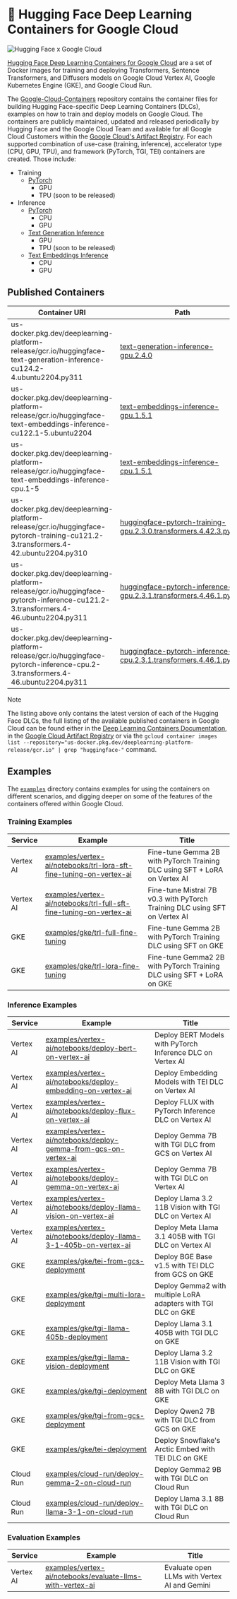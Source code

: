 # 🤗 Hugging Face Deep Learning Containers for Google Cloud

<img alt="Hugging Face x Google Cloud" src="https://huggingface.co/datasets/huggingface/documentation-images/resolve/main/google-cloud/thumbnail.png" />

[Hugging Face Deep Learning Containers for Google Cloud](https://cloud.google.com/deep-learning-containers/docs/choosing-container#hugging-face) are a set of Docker images for training and deploying Transformers, Sentence Transformers, and Diffusers models on Google Cloud Vertex AI, Google Kubernetes Engine (GKE), and Google Cloud Run.

The [Google-Cloud-Containers](https://github.com/huggingface/Google-Cloud-Containers/tree/main) repository contains the container files for building Hugging Face-specific Deep Learning Containers (DLCs), examples on how to train and deploy models on Google Cloud. The containers are publicly maintained, updated and released periodically by Hugging Face and the Google Cloud Team and available for all Google Cloud Customers within the [Google Cloud's Artifact Registry](https://cloud.google.com/deep-learning-containers/docs/choosing-container#hugging-face). For each supported combination of use-case (training, inference), accelerator type (CPU, GPU, TPU), and framework (PyTorch, TGI, TEI) containers are created. Those include:

- Training
  - [PyTorch](./containers/pytorch/training/README.md)
    - GPU
    - TPU (soon to be released)
- Inference
  - [PyTorch](./containers/pytorch/inference/README.md)
    - CPU
    - GPU
  - [Text Generation Inference](./containers/tgi/README.md)
    - GPU
    - TPU (soon to be released)
  - [Text Embeddings Inference](./containers/tei/README.md)
    - CPU
    - GPU

## Published Containers

| Container URI                                                                                                                     | Path                                                                                                                                               | Framework | Type      | Accelerator |
| --------------------------------------------------------------------------------------------------------------------------------- | -------------------------------------------------------------------------------------------------------------------------------------------------- | --------- | --------- | ----------- |
| us-docker.pkg.dev/deeplearning-platform-release/gcr.io/huggingface-text-generation-inference-cu124.2-4.ubuntu2204.py311           | [text-generation-inference-gpu.2.4.0](./containers/tgi/gpu/2.4.0/Dockerfile)                                                                       | TGI       | Inference | GPU         |
| us-docker.pkg.dev/deeplearning-platform-release/gcr.io/huggingface-text-embeddings-inference-cu122.1-5.ubuntu2204                 | [text-embeddings-inference-gpu.1.5.1](./containers/tei/gpu/1.5.1/Dockerfile)                                                                       | TEI       | Inference | GPU         |
| us-docker.pkg.dev/deeplearning-platform-release/gcr.io/huggingface-text-embeddings-inference-cpu.1-5                              | [text-embeddings-inference-cpu.1.5.1](./containers/tei/cpu/1.5.1/Dockerfile)                                                                       | TEI       | Inference | CPU         |
| us-docker.pkg.dev/deeplearning-platform-release/gcr.io/huggingface-pytorch-training-cu121.2-3.transformers.4-42.ubuntu2204.py310  | [huggingface-pytorch-training-gpu.2.3.0.transformers.4.42.3.py310](./containers/pytorch/training/gpu/2.3.0/transformers/4.42.3/py310/Dockerfile)   | PyTorch   | Training  | GPU         |
| us-docker.pkg.dev/deeplearning-platform-release/gcr.io/huggingface-pytorch-inference-cu121.2-3.transformers.4-46.ubuntu2204.py311 | [huggingface-pytorch-inference-gpu.2.3.1.transformers.4.46.1.py311](./containers/pytorch/inference/gpu/2.3.1/transformers/4.46.1/py311/Dockerfile) | PyTorch   | Inference | GPU         |
| us-docker.pkg.dev/deeplearning-platform-release/gcr.io/huggingface-pytorch-inference-cpu.2-3.transformers.4-46.ubuntu2204.py311   | [huggingface-pytorch-inference-cpu.2.3.1.transformers.4.46.1.py311](./containers/pytorch/inference/cpu/2.3.1/transformers/4.46.1/py311/Dockerfile) | PyTorch   | Inference | CPU         |

> [!NOTE]
> The listing above only contains the latest version of each of the Hugging Face DLCs, the full listing of the available published containers in Google Cloud can be found either in the [Deep Learning Containers Documentation](https://cloud.google.com/deep-learning-containers/docs/choosing-container#hugging-face), in the [Google Cloud Artifact Registry](https://console.cloud.google.com/artifacts/docker/deeplearning-platform-release/us/gcr.io) or via the `gcloud container images list --repository="us-docker.pkg.dev/deeplearning-platform-release/gcr.io" | grep "huggingface-"` command.

## Examples

The [`examples`](./examples) directory contains examples for using the containers on different scenarios, and digging deeper on some of the features of the containers offered within Google Cloud.

### Training Examples

| Service   | Example                                                                                                                                    | Title                                                                      |
| --------- | ------------------------------------------------------------------------------------------------------------------------------------------ | -------------------------------------------------------------------------- |
| Vertex AI | [examples/vertex-ai/notebooks/trl-lora-sft-fine-tuning-on-vertex-ai](./examples/vertex-ai/notebooks/trl-lora-sft-fine-tuning-on-vertex-ai) | Fine-tune Gemma 2B with PyTorch Training DLC using SFT + LoRA on Vertex AI |
| Vertex AI | [examples/vertex-ai/notebooks/trl-full-sft-fine-tuning-on-vertex-ai](./examples/vertex-ai/notebooks/trl-full-sft-fine-tuning-on-vertex-ai) | Fine-tune Mistral 7B v0.3 with PyTorch Training DLC using SFT on Vertex AI |
| GKE       | [examples/gke/trl-full-fine-tuning](./examples/gke/trl-full-fine-tuning)                                                                   | Fine-tune Gemma 2B with PyTorch Training DLC using SFT on GKE              |
| GKE       | [examples/gke/trl-lora-fine-tuning](./examples/gke/trl-lora-fine-tuning)                                                                   | Fine-tune Gemma2 2B with PyTorch Training DLC using SFT + LoRA on GKE      |

### Inference Examples

| Service   | Example                                                                                                                              | Title                                                         |
| --------- | ------------------------------------------------------------------------------------------------------------------------------------ | ------------------------------------------------------------- |
| Vertex AI | [examples/vertex-ai/notebooks/deploy-bert-on-vertex-ai](./examples/vertex-ai/notebooks/deploy-bert-on-vertex-ai)                     | Deploy BERT Models with PyTorch Inference DLC on Vertex AI    |
| Vertex AI | [examples/vertex-ai/notebooks/deploy-embedding-on-vertex-ai](./examples/vertex-ai/notebooks/deploy-embedding-on-vertex-ai)           | Deploy Embedding Models with TEI DLC on Vertex AI             |
| Vertex AI | [examples/vertex-ai/notebooks/deploy-flux-on-vertex-ai](./examples/vertex-ai/notebooks/deploy-flux-on-vertex-ai)                     | Deploy FLUX with PyTorch Inference DLC on Vertex AI           |
| Vertex AI | [examples/vertex-ai/notebooks/deploy-gemma-from-gcs-on-vertex-ai](./examples/vertex-ai/notebooks/deploy-gemma-from-gcs-on-vertex-ai) | Deploy Gemma 7B with TGI DLC from GCS on Vertex AI            |
| Vertex AI | [examples/vertex-ai/notebooks/deploy-gemma-on-vertex-ai](./examples/vertex-ai/notebooks/deploy-gemma-on-vertex-ai)                   | Deploy Gemma 7B with TGI DLC on Vertex AI                     |
| Vertex AI | [examples/vertex-ai/notebooks/deploy-llama-vision-on-vertex-ai](./examples/vertex-ai/notebooks/deploy-llama-vision-on-vertex-ai)     | Deploy Llama 3.2 11B Vision with TGI DLC on Vertex AI         |
| Vertex AI | [examples/vertex-ai/notebooks/deploy-llama-3-1-405b-on-vertex-ai](./examples/vertex-ai/notebooks/deploy-llama-3-1-405b-on-vertex-ai) | Deploy Meta Llama 3.1 405B with TGI DLC on Vertex AI          |
| GKE       | [examples/gke/tei-from-gcs-deployment](./examples/gke/tei-from-gcs-deployment)                                                       | Deploy BGE Base v1.5 with TEI DLC from GCS on GKE             |
| GKE       | [examples/gke/tgi-multi-lora-deployment](./examples/gke/tgi-multi-lora-deployment)                                                   | Deploy Gemma2 with multiple LoRA adapters with TGI DLC on GKE |
| GKE       | [examples/gke/tgi-llama-405b-deployment](./examples/gke/tgi-llama-405b-deployment)                                                   | Deploy Llama 3.1 405B with TGI DLC on GKE                     |
| GKE       | [examples/gke/tgi-llama-vision-deployment](./examples/gke/tgi-llama-vision-deployment)                                               | Deploy Llama 3.2 11B Vision with TGI DLC on GKE               |
| GKE       | [examples/gke/tgi-deployment](./examples/gke/tgi-deployment)                                                                         | Deploy Meta Llama 3 8B with TGI DLC on GKE                    |
| GKE       | [examples/gke/tgi-from-gcs-deployment](./examples/gke/tgi-from-gcs-deployment)                                                       | Deploy Qwen2 7B with TGI DLC from GCS on GKE                  |
| GKE       | [examples/gke/tei-deployment](./examples/gke/tei-deployment)                                                                         | Deploy Snowflake's Arctic Embed with TEI DLC on GKE           |
| Cloud Run | [examples/cloud-run/deploy-gemma-2-on-cloud-run](./examples/cloud-run/deploy-gemma-2-on-cloud-run)                                   | Deploy Gemma2 9B with TGI DLC on Cloud Run                    |
| Cloud Run | [examples/cloud-run/deploy-llama-3-1-on-cloud-run](./examples/cloud-run/deploy-llama-3-1-on-cloud-run)                               | Deploy Llama 3.1 8B with TGI DLC on Cloud Run                 |

### Evaluation Examples

| Service   | Example                                                                                                                  | Title                                        |
| --------- | ------------------------------------------------------------------------------------------------------------------------ | -------------------------------------------- |
| Vertex AI | [examples/vertex-ai/notebooks/evaluate-llms-with-vertex-ai](./examples/vertex-ai/notebooks/evaluate-llms-with-vertex-ai) | Evaluate open LLMs with Vertex AI and Gemini |
